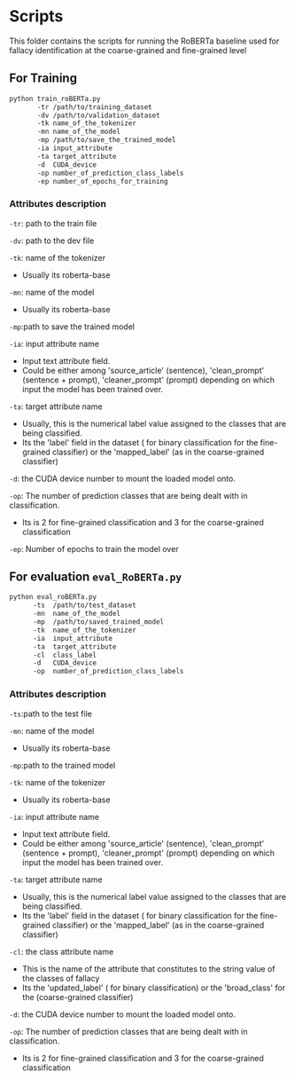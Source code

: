 # Scripts

This folder contains the scripts for running the RoBERTa baseline used for fallacy identification at the coarse-grained and fine-grained level 

## For Training

```bash
python train_roBERTa.py 
       -tr /path/to/training_dataset 
       -dv /path/to/validation_dataset 
       -tk name_of_the_tokenizer
       -mn name_of_the_model
       -mp /path/to/save_the_trained_model 
       -ia input_attribute 
       -ta target_attribute 
       -d  CUDA_device
       -op number_of_prediction_class_labels 
       -ep number_of_epochs_for_training  

``` 
### Attributes description 

`-tr`: path to the train file  

`-dv`: path to the dev file 

`-tk`: name of the tokenizer 
* Usually its roberta-base 

`-mn`: name of the model
* Usually its roberta-base 
       
`-mp`:path to save the trained model 

       
`-ia`: input attribute name
* Input text attribute field. 
* Could be either among 'source_article' (sentence), 'clean_prompt' (sentence + prompt), 'cleaner_prompt' (prompt) depending on which input the model has been trained over. 
       
`-ta`: target attribute name
* Usually, this is the numerical label value assigned to the classes that are being classified. 
* Its the 'label' field in the dataset ( for binary classification for the fine-grained classifier) or the 'mapped_label' (as in the coarse-grained classifier) 
  
 `-d`: the CUDA device number to mount the loaded model onto. 
 
 `-op`: The number of prediction classes that are being dealt with in classification. 
 * Its is 2 for fine-grained classification and 3 for the coarse-grained classification 

`-ep`: Number of epochs to train the model over 



## For evaluation `eval_RoBERTa.py` 
```bash 
python eval_roBERTa.py 
      -ts  /path/to/test_dataset 
      -mn  name_of_the_model
      -mp  /path/to/saved_trained_model 
      -tk  name_of_the_tokenizer  
      -ia  input_attribute 
      -ta  target_attribute 
      -cl  class_label
      -d   CUDA_device
      -op  number_of_prediction_class_labels 
``` 

### Attributes description 

`-ts`:path to the test file 
 

`-mn`: name of the model
* Usually its roberta-base 
       
`-mp`:path to the trained model 

`-tk`: name of the tokenizer 
* Usually its roberta-base
       
`-ia`: input attribute name
* Input text attribute field. 
* Could be either among 'source_article' (sentence), 'clean_prompt' (sentence + prompt), 'cleaner_prompt' (prompt) depending on which input the model has been trained over. 
       
`-ta`: target attribute name
* Usually, this is the numerical label value assigned to the classes that are being classified. 
* Its the 'label' field in the dataset ( for binary classification for the fine-grained classifier) or the 'mapped_label' (as in the coarse-grained classifier) 

`-cl`: the class attribute name 
* This is the name of the attribute that constitutes to the string value of the classes of fallacy 
* Its the 'updated_label' ( for binary classification) or the 'broad_class' for the (coarse-grained classifier)
       
 `-d`: the CUDA device number to mount the loaded model onto. 
 
 `-op`: The number of prediction classes that are being dealt with in classification. 
 * Its is 2 for fine-grained classification and 3 for the coarse-grained classification 
      
